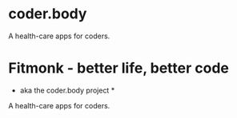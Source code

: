 # coder.body
A health-care apps for coders.


# Fitmonk - better life, better code #
* aka the coder.body project *

A health-care apps for coders.
